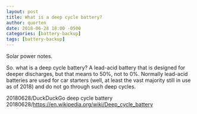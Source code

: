 ```yaml
---
layout: post
title: What is a deep cycle battery?
author: quorten
date: 2018-06-28 18:00 -0500
categories: [battery-backup]
tags: [battery-backup]
---
```


Solar power notes.

So. what is a deep cycle battery?  A lead-acid battery that is
designed for deeper discharges, but that means to 50%, not to 0%.
Normally lead-acid batteries are used for car starters (well, at least
the vast majority still in use as of 2018) and do not go through such
deep cycles.

20180628/DuckDuckGo deep cycle battery  
20180628/https://en.wikipedia.org/wiki/Deep_cycle_battery
